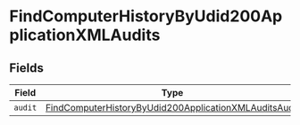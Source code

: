 # FindComputerHistoryByUdid200ApplicationXMLAudits


## Fields

| Field                                                                                                                                     | Type                                                                                                                                      | Required                                                                                                                                  | Description                                                                                                                               |
| ----------------------------------------------------------------------------------------------------------------------------------------- | ----------------------------------------------------------------------------------------------------------------------------------------- | ----------------------------------------------------------------------------------------------------------------------------------------- | ----------------------------------------------------------------------------------------------------------------------------------------- |
| `audit`                                                                                                                                   | [FindComputerHistoryByUdid200ApplicationXMLAuditsAudit](../../models/operations/findcomputerhistorybyudid200applicationxmlauditsaudit.md) | :heavy_minus_sign:                                                                                                                        | N/A                                                                                                                                       |